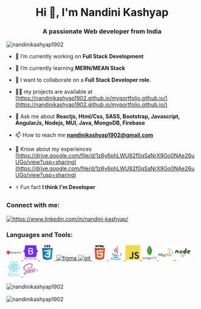<h1 align="center">Hi 👋, I'm Nandini  Kashyap</h1>
<h3 align="center">A passionate Web developer from India</h3>

<p align="left"> <img src="https://komarev.com/ghpvc/?username=nandinikashyap1902&label=Profile%20views&color=0e75b6&style=flat" alt="nandinikashyap1902" /> </p>

- 🔭 I’m currently working on **Full Stack Development**

- 🌱 I’m currently learning **MERN/MEAN Stack**

- 👯 I want to collaborate on a **Full Stack Developer role.**

- 👨‍💻 my projects are available at [https://nandinikashyap1902.github.io/myportfolio.github.io/](https://nandinikashyap1902.github.io/myportfolio.github.io/)

- 💬 Ask me about **Reactjs, Html/Css, SASS, Bootstrap, Javascript, AngularJs, Nodejs, MUI, Java, MongoDB, Firebase**

- 📫 How to reach me **nandinikashyap1902@gmail.com**

- 📄 Know about my experiences [https://drive.google.com/file/d/1z8y6phLWU82f0qSaNrX9Go0NAe26uUGo/view?usp=sharing](https://drive.google.com/file/d/1z8y6phLWU82f0qSaNrX9Go0NAe26uUGo/view?usp=sharing)

- ⚡ Fun fact **I think I'm Developer**

<h3 align="left">Connect with me:</h3>
<p align="left">
<a href="https://linkedin.com/in/https://www.linkedin.com/in/nandini-kashyap/" target="blank"><img align="center" src="https://raw.githubusercontent.com/rahuldkjain/github-profile-readme-generator/master/src/images/icons/Social/linked-in-alt.svg" alt="https://www.linkedin.com/in/nandini-kashyap/" height="30" width="40" /></a>
</p>

<h3 align="left">Languages and Tools:</h3>
<p align="left"> <a href="https://angular.io" target="_blank" rel="noreferrer"> <img src="https://raw.githubusercontent.com/devicons/devicon/master/icons/angularjs/angularjs-original-wordmark.svg" alt="angularjs" width="40" height="40"/> </a> <a href="https://getbootstrap.com" target="_blank" rel="noreferrer"> <img src="https://raw.githubusercontent.com/devicons/devicon/master/icons/bootstrap/bootstrap-plain-wordmark.svg" alt="bootstrap" width="40" height="40"/> </a> <a href="https://www.w3schools.com/css/" target="_blank" rel="noreferrer"> <img src="https://raw.githubusercontent.com/devicons/devicon/master/icons/css3/css3-original-wordmark.svg" alt="css3" width="40" height="40"/> </a> <a href="https://www.figma.com/" target="_blank" rel="noreferrer"> <img src="https://www.vectorlogo.zone/logos/figma/figma-icon.svg" alt="figma" width="40" height="40"/> </a> <a href="https://git-scm.com/" target="_blank" rel="noreferrer"> <img src="https://www.vectorlogo.zone/logos/git-scm/git-scm-icon.svg" alt="git" width="40" height="40"/> </a> <a href="https://www.w3.org/html/" target="_blank" rel="noreferrer"> <img src="https://raw.githubusercontent.com/devicons/devicon/master/icons/html5/html5-original-wordmark.svg" alt="html5" width="40" height="40"/> </a> <a href="https://www.java.com" target="_blank" rel="noreferrer"> <img src="https://raw.githubusercontent.com/devicons/devicon/master/icons/java/java-original.svg" alt="java" width="40" height="40"/> </a> <a href="https://developer.mozilla.org/en-US/docs/Web/JavaScript" target="_blank" rel="noreferrer"> <img src="https://raw.githubusercontent.com/devicons/devicon/master/icons/javascript/javascript-original.svg" alt="javascript" width="40" height="40"/> </a> <a href="https://www.mongodb.com/" target="_blank" rel="noreferrer"> <img src="https://raw.githubusercontent.com/devicons/devicon/master/icons/mongodb/mongodb-original-wordmark.svg" alt="mongodb" width="40" height="40"/> </a> <a href="https://www.mysql.com/" target="_blank" rel="noreferrer"> <img src="https://raw.githubusercontent.com/devicons/devicon/master/icons/mysql/mysql-original-wordmark.svg" alt="mysql" width="40" height="40"/> </a> <a href="https://nodejs.org" target="_blank" rel="noreferrer"> <img src="https://raw.githubusercontent.com/devicons/devicon/master/icons/nodejs/nodejs-original-wordmark.svg" alt="nodejs" width="40" height="40"/> </a> <a href="https://reactjs.org/" target="_blank" rel="noreferrer"> <img src="https://raw.githubusercontent.com/devicons/devicon/master/icons/react/react-original-wordmark.svg" alt="react" width="40" height="40"/> </a> <a href="https://sass-lang.com" target="_blank" rel="noreferrer"> <img src="https://raw.githubusercontent.com/devicons/devicon/master/icons/sass/sass-original.svg" alt="sass" width="40" height="40"/> </a> </p>

<p><img align="center" src="https://github-readme-stats.vercel.app/api/top-langs?username=nandinikashyap1902&show_icons=true&locale=en&layout=compact" alt="nandinikashyap1902"/></p>

<p><img align="center" src="https://github-readme-streak-stats.herokuapp.com/?user=nandinikashyap1902&" alt="nandinikashyap1902" /></p>
